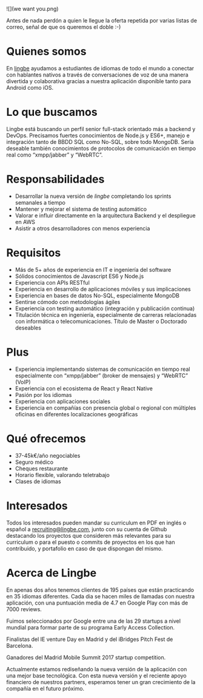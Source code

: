 ![](we want you.png)

Antes de nada perdón a quien le llegue la oferta repetida por varias listas de
correo, señal de que os queremos el doble :-)

# Quienes somos

En [lingbe](http://www.lingbe.com/) ayudamos a estudiantes de idiomas de todo el
mundo a conectar con hablantes nativos a través de conversaciones de voz de una
manera divertida y colaborativa gracias a nuestra aplicación disponible tanto
para Android como iOS.

# Lo que buscamos

Lingbe está buscando un perfil senior full-stack orientado más a backend y
DevOps. Precisamos fuertes conocimientos de Node.js y ES6+, manejo e integración
tanto de BBDD SQL como No-SQL, sobre todo MongoDB. Sería deseable también
conocimientos de protocolos de comunicación en tiempo real como “xmpp/jabber” y
“WebRTC”.

# Responsabilidades

- Desarrollar la nueva versión de *lingbe* completando los sprints semanales a
  tiempo
- Mantener y mejorar el sistema de testing automático
- Valorar e influir directamente en la arquitectura Backend y el despliegue en
  AWS
- Asistir a otros desarrolladores con menos experiencia

# Requisitos

- Más de 5+ años de experiencia en IT e ingeniería del software
- Sólidos conocimientos de Javascript ES6 y Node.js
- Experiencia con APIs RESTful
- Experiencia en desarrollo de aplicaciones móviles y sus implicaciones
- Experiencia en bases de datos No-SQL, especialmente MongoDB
- Sentirse cómodo con metodologías ágiles
- Experiencia con testing automático (integración y publicación continua)
- Titulación técnica en ingeniería, especialmente de carreras relacionadas con
  informática o telecomunicaciones. Título de Master o Doctorado deseables

# Plus 

- Experiencia implementando sistemas de comunicación en tiempo real
  especialmente con “xmpp/jabber” (broker de mensajes) y “WebRTC” (VoIP)
- Experiencia con el ecosistema de React y React Native
- Pasión por los idiomas
- Experiencia con aplicaciones sociales
- Experiencia en compañías con presencia global o regional con múltiples
  oficinas en diferentes localizaciones geográficas

# Qué ofrecemos

- 37-45k€/año negociables
- Seguro médico
- Cheques restaurante
- Horario flexible, valorando teletrabajo
- Clases de idiomas

# Interesados

Todos los interesados pueden mandar su curriculum en PDF en inglés o español a
recruiting@lingbe.com, junto con su cuenta de Github destacando los proyectos
que consideren más relevantes para su curriculum o para el puesto o commits de
proyectos en los que han contribuido, y portafolio en caso de que dispongan del
mismo.

# Acerca de Lingbe

En apenas dos años tenemos clientes de 195 países que están practicando en 35
idiomas diferentes. Cada dia se hacen miles de llamadas con nuestra aplicación,
con una puntuación media de 4.7 en Google Play con más de 7000 reviews.

Fuimos seleccionados por Google entre una de las 29 startups a nivel mundial
para formar parte de su programa Early Access Collection.

Finalistas del IE venture Day en Madrid y del iBridges Pitch Fest de Barcelona.

Ganadores del Madrid Mobile Summit 2017 startup competition.

Actualmente estamos rediseñando la nueva versión de la aplicación con una mejor
base tecnológica. Con esta nueva versión y el reciente apoyo financiero de
nuestros partners, esperamos tener un gran crecimiento de la compañía en el
futuro próximo.
